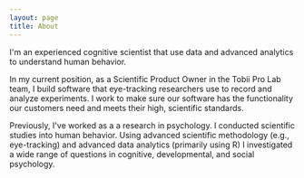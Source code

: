 ```yaml
---
layout: page
title: About
---
```


I'm an experienced cognitive scientist that use data and advanced analytics to understand human behavior.

In my current position, as a Scientific Product Owner in the Tobii Pro Lab team, I build software that eye-tracking researchers use to record and analyze experiments. I work to make sure our software has the functionality our customers need and meets their high, scientific standards.

Previously, I've worked as a a research in psychology. I conducted scientific studies into human behavior. Using advanced scientific methodology (e.g., eye-tracking) and advanced data analytics (primarily using R) I investigated a wide range of questions in cognitive, developmental, and social psychology.